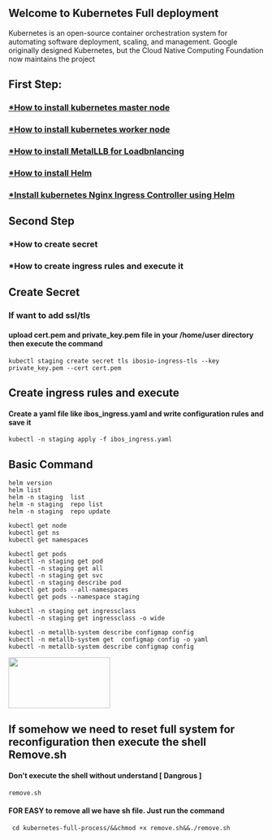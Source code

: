 ## Welcome to Kubernetes Full deployment 

<p> Kubernetes is an open-source container orchestration system for automating software deployment, scaling, and management. Google originally designed Kubernetes, but the Cloud Native Computing 
Foundation now maintains the project </p>

## First Step:

### <a href="https://github.com/kausar3033/kubernetes-full_process/tree/main/kubernetes">*How to install kubernetes master node </a>

### <a href="https://github.com/kausar3033/kubernetes-full_process/tree/main/kubernetes">*How to install kubernetes worker node </a>

### <a href="https://github.com/kausar3033/kubernetes-full_process/tree/main/MetaLLB_Load_blancer">*How to install MetalLLB for Loadbnlancing  </a>

### <a href="https://github.com/kausar3033/kubernetes-full_process/tree/main/Helm%20Install">*How to install Helm </a>

### <a href="https://github.com/kausar3033/kubernetes-full-process/tree/main/Kubernetes%20Nginx%20Ingress%20Controller%20using%20Helm">*Install kubernetes Nginx Ingress Controller using Helm </a>


## Second Step 

### *How to create secret

### *How to create ingress rules and execute it



## Create Secret
### If want to add ssl/tls 
#### upload cert.pem and private_key.pem file in your /home/user directory then execute the command 
	kubectl staging create secret tls ibosio-ingress-tls --key private_key.pem --cert cert.pem

## Create ingress rules and execute 
#### Create a yaml file like ibos_ingress.yaml and write configuration rules and save it
    kubectl -n staging apply -f ibos_ingress.yaml
    
## Basic Command 
	helm version
	helm list
	helm -n staging  list
	helm -n staging  repo list
	helm -n staging  repo update
	
	kubectl get node
	kubectl get ns
	kubectl get namespaces
	
	kubectl get pods
	kubectl -n staging get pod
	kubectl -n staging get all
	kubectl -n staging get svc
	kubectl -n staging describe pod
	kubectl get pods --all-namespaces
	kubectl get pods --namespace staging
	
	kubectl -n staging get ingressclass
	kubectl -n staging get ingressclass -o wide
	
	kubectl -n metallb-system describe configmap config
	kubectl -n metallb-system get  configmap config -o yaml
	kubectl -n metallb-system describe configmap config
	
	

<img src="https://user-images.githubusercontent.com/43438240/172047801-2d4e8dde-edae-499a-a12c-f7d12b911e00.png" width="200" height="100" />

## If somehow we need to reset full system for reconfiguration then execute the shell Remove.sh
#### Don't execute the shell without understand [ Dangrous ]
	remove.sh 
	
#### FOR EASY to remove all  we have sh file. Just run the command

     cd kubernetes-full-process/&&chmod +x remove.sh&&./remove.sh


	
